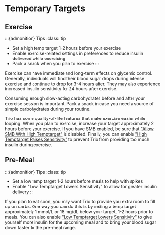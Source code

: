 # Temporary Targets

## Exercise

:::{admonition} Tips
:class: tip
   - Set a high temp target 1-2 hours before your exercise
   - Enable exercise-related settings in preferences to reduce insulin delivered while exercising
   - Pack a snack when you plan to exercise
:::

Exercise can have immediate and long-term effects on glycemic control. Generally, individuals will find their blood sugar drops during intense exercise and continue to drop for 3-4 hours after. They may also experience increased insulin sensitivity for 24 hours after exercise.

Consuming enough slow-acting carbohydrates before and after your exercise session is important. Pack a snack in case you need a source of simple carbohydrates during your routine. 

Trio has some quality-of-life features that make exercise easier while looping. When you plan to exercise, increase your target approximately 2 hours before your exercise. If you have SMB enabled, be sure that ["Allow SMB With High Temptarget"](../settings/configuration/preferences/smbsettings.md#allow-smb-with-high-temptarget) is disabled. Finally, you can enable ["High Temptarget Raises Sensitivity"](../settings/configuration/preferences/targetsettings.md#high-temptarget-raises-sensitivity) to prevent Trio from providing too much insulin during exercise.

## Pre-Meal

:::{admonition} Tips
:class: tip
   - Set a low temp target 1-2 hours before meals to help with spikes
   - Enable "Low Temptarget Lowers Sensitivity" to allow for greater insulin delivery
:::

If you plan to eat soon, you may want Trio to provide you extra room to fill up on carbs. One way you can do this is by setting a temp target approximately 1 mmol/L or 18 mg/dL below your target, 1-2 hours prior to meals. You can also enable ["Low Temptarget Lowers Sensitivity"](../settings/configuration/preferences/targetsettings.md#low-temptarget-lowers-sensitivity)  to give yourself more insulin for the upcoming meal and to bring your blood sugar down faster to the pre-meal range.
